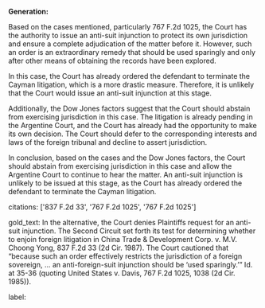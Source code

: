 **Generation:**

 <answer>
Based on the cases mentioned, particularly 767 F.2d 1025, the Court has the authority to issue an anti-suit injunction to protect its own jurisdiction and ensure a complete adjudication of the matter before it. However, such an order is an extraordinary remedy that should be used sparingly and only after other means of obtaining the records have been explored.

In this case, the Court has already ordered the defendant to terminate the Cayman litigation, which is a more drastic measure. Therefore, it is unlikely that the Court would issue an anti-suit injunction at this stage.

Additionally, the Dow Jones factors suggest that the Court should abstain from exercising jurisdiction in this case. The litigation is already pending in the Argentine Court, and the Court has already had the opportunity to make its own decision. The Court should defer to the corresponding interests and laws of the foreign tribunal and decline to assert jurisdiction.

In conclusion, based on the cases and the Dow Jones factors, the Court should abstain from exercising jurisdiction in this case and allow the Argentine Court to continue to hear the matter. An anti-suit injunction is unlikely to be issued at this stage, as the Court has already ordered the defendant to terminate the Cayman litigation. <answer>

citations: ['837 F.2d 33', '767 F.2d 1025', '767 F.2d 1025']

gold_text: In the alternative, the Court denies Plaintiffs request for an anti-suit injunction. The Second Circuit set forth its test for determining whether to enjoin foreign litigation in China Trade & Development Corp. v. M.V. Choong Yong, 837 F.2d 33 (2d Cir. 1987). The Court cautioned that “because such an order effectively restricts the jurisdiction of a foreign sovereign, ... an anti-foreign-suit injunction should be ‘used sparingly.’” Id. at 35-36 (quoting United States v. Davis, 767 F.2d 1025, 1038 (2d Cir. 1985)).

label: 